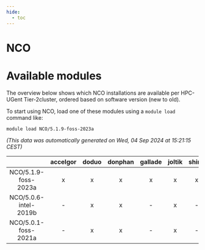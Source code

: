```yaml
---
hide:
  - toc
---
```


NCO
===

# Available modules


The overview below shows which NCO installations are available per HPC-UGent Tier-2cluster, ordered based on software version (new to old).

To start using NCO, load one of these modules using a `module load` command like:

```shell
module load NCO/5.1.9-foss-2023a
```

*(This data was automatically generated on Wed, 04 Sep 2024 at 15:21:15 CEST)*  

| |accelgor|doduo|donphan|gallade|joltik|shinx|skitty|
| :---: | :---: | :---: | :---: | :---: | :---: | :---: | :---: |
|NCO/5.1.9-foss-2023a|x|x|x|x|x|x|x|
|NCO/5.0.6-intel-2019b|-|x|x|-|x|-|x|
|NCO/5.0.1-foss-2021a|-|x|x|-|x|-|x|
